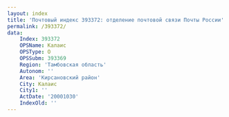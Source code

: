 ```yaml
---
layout: index
title: 'Почтовый индекс 393372: отделение почтовой связи Почты России'
permalink: /393372/
data:
    Index: 393372
    OPSName: Калаис
    OPSType: О
    OPSSubm: 393369
    Region: 'Тамбовская область'
    Autonom: ''
    Area: 'Кирсановский район'
    City: Калаис
    City1: ''
    ActDate: '20001030'
    IndexOld: ''
---
```

